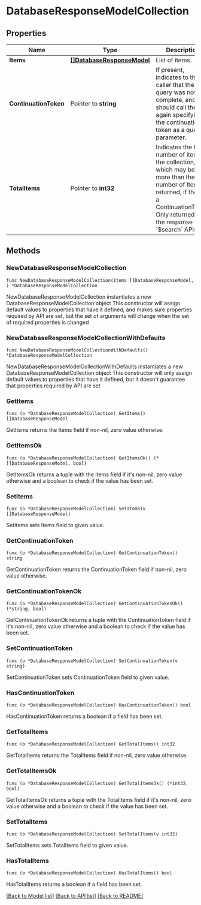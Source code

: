 # DatabaseResponseModelCollection

## Properties

Name | Type | Description | Notes
------------ | ------------- | ------------- | -------------
**Items** | [**[]DatabaseResponseModel**](DatabaseResponseModel.md) | List of items. | 
**ContinuationToken** | Pointer to **string** | If present, indicates to the caller that the query was not complete, and they should call the API again specifying the continuation token as a query parameter. | [optional] 
**TotalItems** | Pointer to **int32** | Indicates the total number of items in the collection, which may be more than the number of Items returned, if there is a ContinuationToken.  Only returned in the response to &#x60;$search&#x60; APIs. | [optional] 

## Methods

### NewDatabaseResponseModelCollection

`func NewDatabaseResponseModelCollection(items []DatabaseResponseModel, ) *DatabaseResponseModelCollection`

NewDatabaseResponseModelCollection instantiates a new DatabaseResponseModelCollection object
This constructor will assign default values to properties that have it defined,
and makes sure properties required by API are set, but the set of arguments
will change when the set of required properties is changed

### NewDatabaseResponseModelCollectionWithDefaults

`func NewDatabaseResponseModelCollectionWithDefaults() *DatabaseResponseModelCollection`

NewDatabaseResponseModelCollectionWithDefaults instantiates a new DatabaseResponseModelCollection object
This constructor will only assign default values to properties that have it defined,
but it doesn't guarantee that properties required by API are set

### GetItems

`func (o *DatabaseResponseModelCollection) GetItems() []DatabaseResponseModel`

GetItems returns the Items field if non-nil, zero value otherwise.

### GetItemsOk

`func (o *DatabaseResponseModelCollection) GetItemsOk() (*[]DatabaseResponseModel, bool)`

GetItemsOk returns a tuple with the Items field if it's non-nil, zero value otherwise
and a boolean to check if the value has been set.

### SetItems

`func (o *DatabaseResponseModelCollection) SetItems(v []DatabaseResponseModel)`

SetItems sets Items field to given value.


### GetContinuationToken

`func (o *DatabaseResponseModelCollection) GetContinuationToken() string`

GetContinuationToken returns the ContinuationToken field if non-nil, zero value otherwise.

### GetContinuationTokenOk

`func (o *DatabaseResponseModelCollection) GetContinuationTokenOk() (*string, bool)`

GetContinuationTokenOk returns a tuple with the ContinuationToken field if it's non-nil, zero value otherwise
and a boolean to check if the value has been set.

### SetContinuationToken

`func (o *DatabaseResponseModelCollection) SetContinuationToken(v string)`

SetContinuationToken sets ContinuationToken field to given value.

### HasContinuationToken

`func (o *DatabaseResponseModelCollection) HasContinuationToken() bool`

HasContinuationToken returns a boolean if a field has been set.

### GetTotalItems

`func (o *DatabaseResponseModelCollection) GetTotalItems() int32`

GetTotalItems returns the TotalItems field if non-nil, zero value otherwise.

### GetTotalItemsOk

`func (o *DatabaseResponseModelCollection) GetTotalItemsOk() (*int32, bool)`

GetTotalItemsOk returns a tuple with the TotalItems field if it's non-nil, zero value otherwise
and a boolean to check if the value has been set.

### SetTotalItems

`func (o *DatabaseResponseModelCollection) SetTotalItems(v int32)`

SetTotalItems sets TotalItems field to given value.

### HasTotalItems

`func (o *DatabaseResponseModelCollection) HasTotalItems() bool`

HasTotalItems returns a boolean if a field has been set.


[[Back to Model list]](../README.md#documentation-for-models) [[Back to API list]](../README.md#documentation-for-api-endpoints) [[Back to README]](../README.md)


